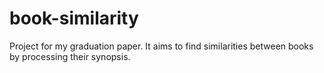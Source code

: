 # book-similarity
Project for my graduation paper. It aims to find similarities between books by processing their synopsis.
